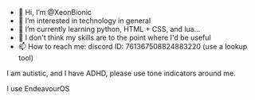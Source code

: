 - 👋 Hi, I’m @XeonBionic
- 👀 I’m interested in technology in general
- 🌱 I’m currently learning python, HTML + CSS, and lua...
- 💞️ I don't think my skills are to the point where I'd be useful
- 📫 How to reach me:  discord ID: 761367508824883220 (use a lookup tool)

I am autistic, and I have ADHD, please use tone indicators around me.

I use EndeavourOS




<!---
XeonBionic/XeonBionic is a ✨ special ✨ repository because its `README.md` (this file) appears on your GitHub profile.
You can click the Preview link to take a look at your changes.
--->
